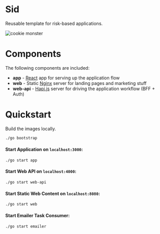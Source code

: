 # Sid

Reusable template for risk-based applications.

![cookie monster](http://vignette1.wikia.nocookie.net/iannielli-legend/images/6/6e/Cookie_monster.jpg/revision/latest?cb=20150918140937)

# Components
The following components are included:

- **app** - [React](https://github.com/facebookincubator/create-react-app) app for serving up the application flow
- **web** - Static [Nginx](https://www.nginx.com/) server for landing pages and marketing stuff
- **web-api** - [Hapi.js](https://hapijs.com/) server for driving the application workflow (BFF + Auth)

# Quickstart

Build the images locally.
```bash
./go bootstrap
```

#### Start Application on `localhost:3000`:

`./go start app`

#### Start Web API on `localhost:4000`:

`./go start web-api`

#### Start Static Web Content on `localhost:8080`:

`./go start web`

#### Start Emailer Task Consumer:

`./go start emailer`
